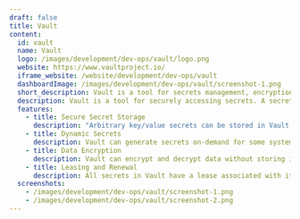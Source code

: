```yaml
---
draft: false
title: Vault
content:
  id: vault
  name: Vault
  logo: /images/development/dev-ops/vault/logo.png
  website: https://www.vaultproject.io/
  iframe_website: /website/development/dev-ops/vault
  dashboardImage: /images/development/dev-ops/vault/screenshot-1.png
  short_description: Vault is a tool for secrets management, encryption as a service, and privileged access management
  description: Vault is a tool for securely accessing secrets. A secret is anything that you want to tightly control access to, such as API keys, passwords, certificates, and more. Vault provides a unified interface to any secret, while providing tight access control and recording a detailed audit log.
  features:
    - title: Secure Secret Storage
      description: "Arbitrary key/value secrets can be stored in Vault. Vault encrypts these secrets prior to writing them to persistent storage, so gaining access to the raw storage isn't enough to access your secrets."
    - title: Dynamic Secrets
      description: Vault can generate secrets on-demand for some systems, such as AWS or SQL databases
    - title: Data Encryption
      description: Vault can encrypt and decrypt data without storing it. This allows security teams to define encryption parameters and developers to store encrypted data in a location such as a SQL database without having to design their own encryption methods.
    - title: Leasing and Renewal
      description: All secrets in Vault have a lease associated with it. At the end of the lease, Vault will automatically revoke that secret. Clients are able to renew leases via built-in renew APIs.
  screenshots:
    - /images/development/dev-ops/vault/screenshot-1.png
    - /images/development/dev-ops/vault/screenshot-2.png
---
```

